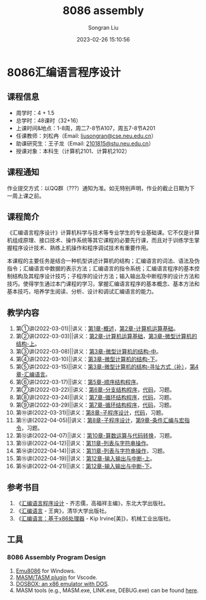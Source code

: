 ﻿---
layout:		post
title: 		8086 assembly
date: 		2023-02-26 15:10:56
author:		Songran Liu
catalog:	 true
tags:
- python
---

# 8086汇编语言程序设计

## 课程信息
- 周学时：4 + 1.5
- 总学时：48课时（32+16）
- 上课时间&地点：1-8周，周二7-8节A107，周五7-8节A201
- 任课教师：刘松冉（Email: liusongran@cse.neu.edu.cn）
- 助课研究生：王子龙（Email: 2101815@stu.neu.edu.cn）
- 授课对象：本科生（计算机2101、计算机2102）

## 课程通知
作业提交方式：以QQ群（???）通知为准。如无特别声明，作业的截止日期为下一周上课之前。

## 课程简介
《汇编语言程序设计》计算机科学与技术等专业学生的专业基础课。它不仅是计算机组成原理、接口技术、操作系统等其它课程的必要先行课，而且对于训练学生掌握程序设计技术、熟练上机操作和程序调试技术有重要作用。

本课程的主要任务是结合一种机型讲述计算机的结构；汇编语言的词法、语法及伪指令；汇编语言中数据的表示方法；汇编语言的指令系统；汇编语言程序的基本控制结构及其程序设计技巧；子程序的设计方法；输入输出及中断程序的设计方法和技巧。使得学生通过本门课程的学习，掌握汇编语言程序的基本概念、基本方法和基本技巧，培养学生阅读、分析、设计和调试汇编语言的能力。

## 教学内容
1. 第①讲(2022-03-01)\|\|讲义：[第1章-概述](./Slides2023/chapter1.pdf)，[第2章-计算机运算基础](./Slides2023/chapter2.pdf)。
2. 第②讲(2022-03-03)\|\|讲义：[第2章-计算机运算基础](./Slides2023/chapter2.pdf)，[第3章-微型计算机的结构-上]()。
3. 第③讲(2022-03-08)\|\|讲义：[第3章-微型计算机的结构-中]()。
4. 第④讲(2022-03-10)\|\|讲义：[第3章-微型计算机的结构-下]()。
5. 第⑤讲(2022-03-15)\|\|讲义：[第3章-微型计算机的结构-寻址方式（补）]()，[第4章-汇编语言]()。
6. 第⑥讲(2022-03-17)\|\|讲义：[第5章-顺序结构程序]()。
7. 第⑦讲(2022-03-22)\|\|讲义：[第6章-分支结构程序]()，[代码]()，习题。
8. 第⑧讲(2022-03-24)\|\|讲义：[第7章-循环结构程序]()，[代码]()，习题。
9. 第⑨讲(2022-03-29)\|\|讲义：[第7章-循环结构程序]()，[代码]()，习题。
10. 第⑩讲(2022-03-31)\|\|讲义：[第8章-子程序设计]()，[代码]()，习题。
11. 第⑪讲(2022-04-05)\|\|讲义：[第8章-子程序设计]()，[第9章-条件汇编与宏指令]()，习题。
12. 第⑫讲(2022-04-07)\|\|讲义：[第10章-算数运算与代码转换]()，习题。
13. 第⑬讲(2022-04-12)\|\|讲义：[第11章-列表与字符串操作]()。
14. 第⑭讲(2022-04-14)\|\|讲义：[第11章-列表与字符串操作]()，习题。
15. 第⑮讲(2022-04-19)\|\|讲义：[第12章-输入输出与中断-上]()。
16. 第⑯讲(2022-04-21)\|\|讲义：[第12章-输入输出与中断-下]()。

## 参考书目
1. 《[汇编语言程序设计](https://book.douban.com/subject/1020163/) - 齐志儒，高福祥主编》，东北大学出版社。
2. 《[汇编语言](https://book.douban.com/subject/35038473/) - 王爽》，清华大学出版社。
3. 《[汇编语言：基于x86处理器](https://book.douban.com/subject/26769528/) - Kip Irvine[美]》，机械工业出版社。

## 工具
### 8086 Assembly Program Design
1. [Emu8086](https://emu8086-microprocessor-emulator.en.softonic.com/) for Windows.
2. [MASM/TASM plugin](https://gitee.com/dosasm/masm-tasm/) for Vscode.
3. [DOSBOX: an x86 emulator with DOS](https://www.dosbox.com/). 
4. MASM tools (e.g., MASM.exe, LINK.exe, DEBUG.exe) can be found [here](https://github.com/liusongran/liusongran.github.io/tree/main/Teaching/Assembly/MASM).